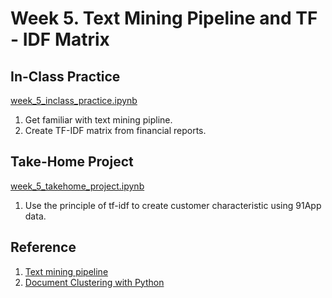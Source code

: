 # Week 5. Text Mining Pipeline and TF - IDF Matrix

## In-Class Practice

[week_5_inclass_practice.ipynb](https://github.com/kevinkevin556/STASD/blob/master/week_05/week_5_inclass_practice.ipynb)

1. Get familiar with text mining pipline.
2. Create TF-IDF matrix from financial reports.


## Take-Home Project

[week_5_takehome_project.ipynb](https://github.com/kevinkevin556/STASD/blob/master/week_05/week_5_takehome_project.ipynb)

1. Use the principle of tf-idf to create customer characteristic using 91App data.

## Reference

1. [Text mining pipeline](https://docs.google.com/presentation/d/e/2PACX-1vSeR45V3VruiYltqHetgqwUb3iiEKqUbEXVtptQb4qHVM602ZDNm-Uvkfe35kHyGIovd09RpwKcs_hZ/pub?start=false&loop=false&delayms=3000&slide=id.g433196f28a_0_243)
2. [Document Clustering with Python](http://brandonrose.org/clustering_mobile)